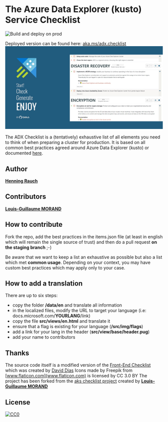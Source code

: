 # The Azure Data Explorer (kusto) Service Checklist

![Build and deploy on prod](https://github.com/cosh/adx-checklist/workflows/Build%20and%20deploy%20on%20prod/badge.svg?branch=master)

Deployed version can be found here: [aka.ms/adx.checklist](https://aka.ms/adx.checklist)
![ADX Checklist](https://raw.githubusercontent.com/cosh/adx-checklist/master/src/img/social/facebook-banner.jpg)

The ADX Checklist is a (tentatively) exhaustive list of all elements you need to think of when preparing a cluster for production. It is based on all common best practices agreed around Azure Data Explorer (kusto) or documented [here](https://docs.microsoft.com/en-us/azure/data-explorer).

## Author

**[Henning Rauch](https://github.com/cosh)**

## Contributors

**[Louis-Guillaume MORAND](https://github.com/lgmorand)**

## How to contribute

Fork the repo, add the best practices in the items.json file (at least in english which will remain the single source of trust) and then do a pull request **on the staging branch** ;-)

Be aware that we want to keep a list an exhaustive as possible but also a list which met **common usage**. Depending on your context, you may have custom best practices which may apply only to your case.

## How to add a translation

There are up to six steps:

- copy the folder **/data/en** and translate all information
- in the localized files, modify the URL to target your language (i.e: docs.microsoft.com/**YOURLANG**/link)
- copy the file **src/views/en.html** and translate it
- ensure that a flag is existing for your language (**/src/img/flags**)
- add a link for your lang in the header (**src/view/base/header.pug**)
- add your name to contributors

## Thanks

The source code itself is a modified version of the [Front-End Checklist](https://github.com/thedaviddias/Front-End-Checklist) which was created by [David Dias](https://github.com/thedaviddias)
Icons made by Freepik from [www.flaticon.com](www.flaticon.com) is licensed by CC 3.0 BY
The project has been forked from the [aks checklist project](https://github.com/lgmorand/aks-checklist) created by **[Louis-Guillaume MORAND](https://github.com/lgmorand)**

## License

[![CC0](https://i.creativecommons.org/p/zero/1.0/88x31.png)](https://creativecommons.org/publicdomain/zero/1.0/)
